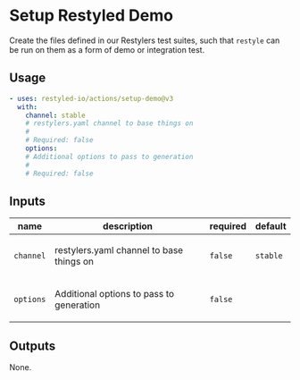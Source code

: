# Setup Restyled Demo

Create the files defined in our Restylers test suites, such that `restyle` can
be run on them as a form of demo or integration test.

## Usage

```yaml
- uses: restyled-io/actions/setup-demo@v3
  with:
    channel: stable
    # restylers.yaml channel to base things on
    #
    # Required: false
    options:
    # Additional options to pass to generation
    #
    # Required: false
```

## Inputs

| name      | description                                     | required | default  |
| --------- | ----------------------------------------------- | -------- | -------- |
| `channel` | <p>restylers.yaml channel to base things on</p> | `false`  | `stable` |
| `options` | <p>Additional options to pass to generation</p> | `false`  |          |

## Outputs

None.
